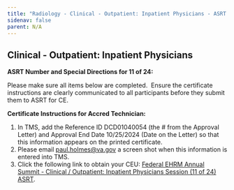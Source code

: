 ```yaml
---
title: "Radiology - Clinical - Outpatient: Inpatient Physicians - ASRT TMS"
sidenav: false
parent: N/A
---
```

## **Clinical - Outpatient: Inpatient Physicians**

**ASRT Number and Special Directions for 11 of 24:**

Please make sure all items below are completed.  Ensure the certificate instructions are clearly communicated to all participants before they submit them to ASRT for CE.

**Certificate Instructions for Accred Technician:**

1. In TMS, add the Reference ID DCD01040054 (the # from the Approval Letter) and Approval End Date 10/25/2024 (Date on the Letter) so that this information appears on the printed certificate.
1. Please email [paul.holmes@va.gov](mailto:paul.holmes@va.gov) a screen shot when this information is entered into TMS.
1. Click the following link to obtain your CEU: [Federal EHRM Annual Summit - Clinical / Outpatient: Inpatient Physicians Session (11 of 24) ASRT](https://va-hcm03.ns2cloud.com/learning/user/common/viewItemDetails.do?componentID=131014006&componentTypeID=VA&fromSF=Y&revisionDate=1723694400000&menuGroup=Learning&menuItem=Cur&fromDeepLink=true&hideItemDetailsBackLink=true#/711148903131AD1C1900720634C063BA).




